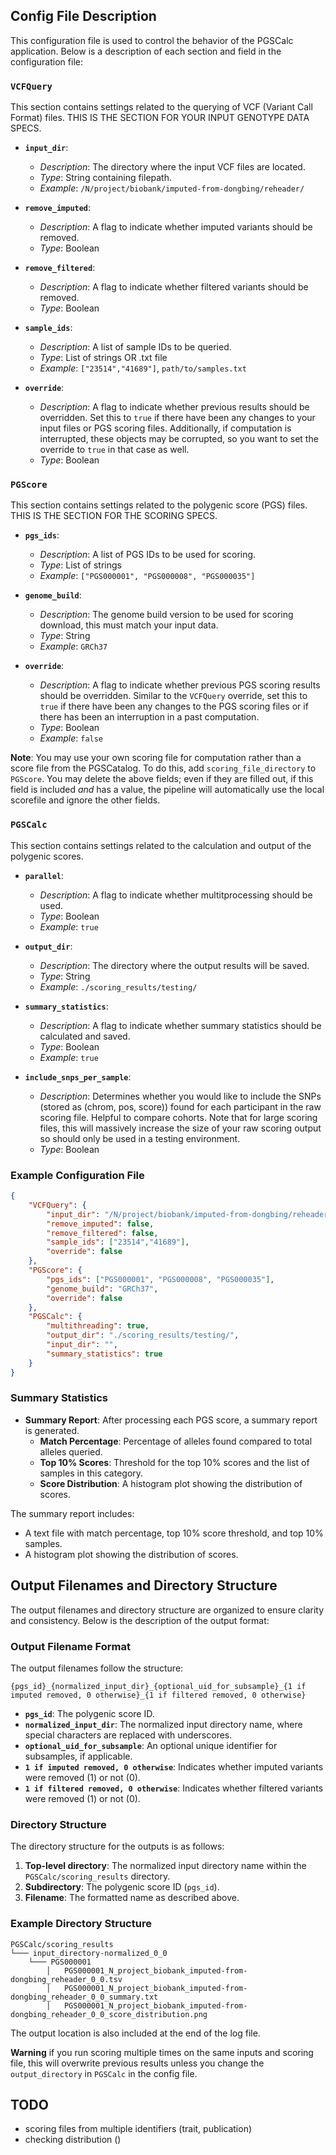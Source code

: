 ## Config File Description

This configuration file is used to control the behavior of the PGSCalc application. Below is a description of each section and field in the configuration file:

### `VCFQuery`
This section contains settings related to the querying of VCF (Variant Call Format) files. THIS IS THE SECTION FOR YOUR INPUT GENOTYPE DATA SPECS. 

- **`input_dir`**: 
  - *Description*: The directory where the input VCF files are located.
  - *Type*: String containing filepath.
  - *Example*: `/N/project/biobank/imputed-from-dongbing/reheader/`

- **`remove_imputed`**: 
  - *Description*: A flag to indicate whether imputed variants should be removed.
  - *Type*: Boolean

- **`remove_filtered`**: 
  - *Description*: A flag to indicate whether filtered variants should be removed.
  - *Type*: Boolean

- **`sample_ids`**: 
  - *Description*: A list of sample IDs to be queried.
  - *Type*: List of strings OR .txt file
  - *Example*: `["23514","41689"]`, `path/to/samples.txt`

- **`override`**: 
  - *Description*: A flag to indicate whether previous results should be overridden. Set this to `true` if there have been any changes to your input files or PGS scoring files. Additionally, if computation is interrupted, these objects may be corrupted, so you want to set the override to `true` in that case as well.
  - *Type*: Boolean

### `PGScore`
This section contains settings related to the polygenic score (PGS) files. THIS IS THE SECTION FOR THE SCORING SPECS.

- **`pgs_ids`**: 
  - *Description*: A list of PGS IDs to be used for scoring.
  - *Type*: List of strings
  - *Example*: `["PGS000001", "PGS000008", "PGS000035"]`

- **`genome_build`**: 
  - *Description*: The genome build version to be used for scoring download, this must match your input data. 
  - *Type*: String
  - *Example*: `GRCh37`

- **`override`**: 
  - *Description*: A flag to indicate whether previous PGS scoring results should be overridden. Similar to the `VCFQuery` override, set this to `true` if there have been any changes to the PGS scoring files or if there has been an interruption in a past computation.
  - *Type*: Boolean
  - *Example*: `false`

**Note**: You may use your own scoring file for computation rather than a score file from the PGSCatalog. To do this, add `scoring_file_directory` to `PGScore`. You may delete the above fields; even if they are filled out, if this field is included *and* has a value, the pipeline will automatically use the local scorefile and ignore the other fields.

### `PGSCalc`
This section contains settings related to the calculation and output of the polygenic scores.

- **`parallel`**: 
  - *Description*: A flag to indicate whether multitprocessing should be used.
  - *Type*: Boolean
  - *Example*: `true`

- **`output_dir`**: 
  - *Description*: The directory where the output results will be saved.
  - *Type*: String
  - *Example*: `./scoring_results/testing/`

- **`summary_statistics`**: 
  - *Description*: A flag to indicate whether summary statistics should be calculated and saved.
  - *Type*: Boolean
  - *Example*: `true`

- **`include_snps_per_sample`**:
  - *Description*: Determines whether you would like to include the SNPs (stored as (chrom, pos, score)) found for each participant in the raw scoring file. Helpful to compare cohorts. Note that for large scoring files, this will massively increase the size of your raw scoring output so should only be used in a testing environment.
  - *Type*: Boolean



### Example Configuration File
```json
{
    "VCFQuery": {
        "input_dir": "/N/project/biobank/imputed-from-dongbing/reheader/",
        "remove_imputed": false,
        "remove_filtered": false,
        "sample_ids": ["23514","41689"],
        "override": false
    },
    "PGScore": {
        "pgs_ids": ["PGS000001", "PGS000008", "PGS000035"],
        "genome_build": "GRCh37",
        "override": false
    },
    "PGSCalc": {
        "multithreading": true,
        "output_dir": "./scoring_results/testing/",
        "input_dir": "",
        "summary_statistics": true
    }
}
```
### Summary Statistics

- **Summary Report**: After processing each PGS score, a summary report is generated.
  - **Match Percentage**: Percentage of alleles found compared to total alleles queried.
  - **Top 10% Scores**: Threshold for the top 10% scores and the list of samples in this category.
  - **Score Distribution**: A histogram plot showing the distribution of scores.

The summary report includes:
- A text file with match percentage, top 10% score threshold, and top 10% samples.
- A histogram plot showing the distribution of scores.

## Output Filenames and Directory Structure

The output filenames and directory structure are organized to ensure clarity and consistency. Below is the description of the output format:

### Output Filename Format

The output filenames follow the structure:

`{pgs_id}_{normalized_input_dir}_{optional_uid_for_subsample}_{1 if imputed removed, 0 otherwise}_{1 if filtered removed, 0 otherwise}`


- **`pgs_id`**: The polygenic score ID.
- **`normalized_input_dir`**: The normalized input directory name, where special characters are replaced with underscores.
- **`optional_uid_for_subsample`**: An optional unique identifier for subsamples, if applicable.
- **`1 if imputed removed, 0 otherwise`**: Indicates whether imputed variants were removed (1) or not (0).
- **`1 if filtered removed, 0 otherwise`**: Indicates whether filtered variants were removed (1) or not (0).

### Directory Structure

The directory structure for the outputs is as follows:

1. **Top-level directory**: The normalized input directory name within the `PGSCalc/scoring_results` directory.
2. **Subdirectory**: The polygenic score ID (`pgs_id`).
3. **Filename**: The formatted name as described above.

### Example Directory Structure
```
PGSCalc/scoring_results
└─── input_directory-normalized_0_0
    └─── PGS000001
        │   PGS000001_N_project_biobank_imputed-from-dongbing_reheader_0_0.tsv
        │   PGS000001_N_project_biobank_imputed-from-dongbing_reheader_0_0_summary.txt
        │   PGS000001_N_project_biobank_imputed-from-dongbing_reheader_0_0_score_distribution.png
```

The output location is also included at the end of the log file. 

**Warning** if you run scoring multiple times on the same inputs and scoring file, this will overwrite previous results unless you change the `output_directory` in `PGSCalc` in the config file.

## TODO
- scoring files from multiple identifiers (trait, publication)
- checking distribution ()
